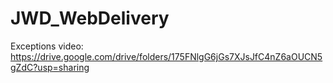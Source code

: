 # JWD_WebDelivery

Exceptions video:
https://drive.google.com/drive/folders/175FNlgG6jGs7XJsJfC4nZ6aOUCN5gZdC?usp=sharing
